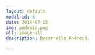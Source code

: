 ```yaml
---
layout: default
modal-id: 6
date: 2014-07-15
img: android.png
alt: image-alt
description: Desarrollo Android.

---
```

